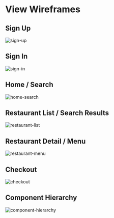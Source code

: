 # View Wireframes

## Sign Up
![sign-up]

## Sign In
![sign-in]

## Home / Search
![home-search]

## Restaurant List / Search Results
![restaurant-list]

## Restaurant Detail / Menu
![restaurant-menu]

## Checkout
![checkout]

## Component Hierarchy
![component-hierarchy]

[sign-up]: ./wireframes/2_sign_up.png
[sign-in]: ./wireframes/3_sign_in.png
[home-search]: ./wireframes/1_home.png
[restaurant-list]: ./wireframes/4_restaurant_list.png
[restaurant-menu]: ./wireframes/5_restaurant_menu.png
[checkout]: ./wireframes/6_checkout.png
[component-hierarchy]: ./wireframes/component_hierarchy.png
